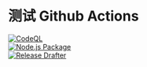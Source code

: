 # 测试 Github Actions
[![CodeQL](https://github.com/shaww855/acfunlivefortest/actions/workflows/codeql-analysis.yml/badge.svg)](https://github.com/shaww855/acfunlivefortest/actions/workflows/codeql-analysis.yml)  
[![Node.js Package](https://github.com/shaww855/acfunlivefortest/actions/workflows/npm-publish-github-packages.yml/badge.svg)](https://github.com/shaww855/acfunlivefortest/actions/workflows/npm-publish-github-packages.yml)   
[![Release Drafter](https://github.com/shaww855/acfunlivefortest/actions/workflows/release-drafter.yml/badge.svg)](https://github.com/shaww855/acfunlivefortest/actions/workflows/release-drafter.yml)  

